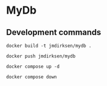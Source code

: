 # MyDb

## Development commands
```
docker build -t jmdirksen/mydb .

docker push jmdirksen/mydb

docker compose up -d

docker compose down
```
